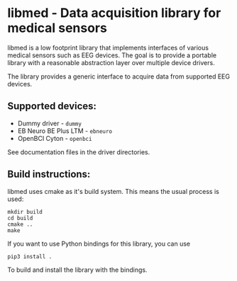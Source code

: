 libmed - Data acquisition library for medical sensors
=====================================================

libmed is a low footprint library that implements interfaces of various medical
sensors such as EEG devices. The goal is to provide a portable library with a
reasonable abstraction layer over multiple device drivers.

The library provides a generic interface to acquire data from supported EEG
devices.

## Supported devices:
* Dummy driver - `dummy`
* EB Neuro BE Plus LTM - `ebneuro`
* OpenBCI Cyton - `openbci`

See documentation files in the driver directories.

## Build instructions:

libmed uses cmake as it's build system. This means the usual process is used:

```
mkdir build
cd build
cmake ..
make
```

If you want to use Python bindings for this library, you can use

```
pip3 install .
```

To build and install the library with the bindings.


